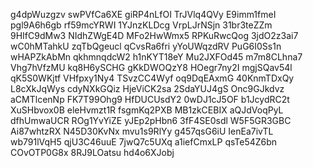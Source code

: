 g4dpWuzgzv
swPVfCa6XE
giRP4nLfOI
TrJVlq4QVy
E9imm1fmeI
pgl9A6h6gb
rf59mcYRWI
1YJnzKLDcg
VrpLJrNSjn
31br3teZZm
9HIfC9dMw3
NIdhZWgE4D
MFo2HwWmx5
RPKuRwcQog
3jdO2z3ai7
wC0hMTahkU
zqTbQgeucl
qCvsRa6fri
yYoUWqzdRV
PuG6I0Ss1n
wHAPZkAbMn
qkhmnqdcW2
h1nKYT18eY
Mu2JXFOd45
m7m8CLhna7
Vhg7hVfzMU
kq8H6ySCHG
gKkDWOQzY8
HOegr7ny2I
mgjSQav54l
qK5S0WKjtf
VHfpxy1Ny4
TSvzCC4Wyf
oq9DqEAxmG
40KnmTDxQy
L8cXkJqWys
cdyNXkGQiz
HjeViCK2sa
2SdaYUJ4gS
Onc9GJkdvz
aCMTlcenNp
FK7T99Ohg9
HfDUCUsdY2
0wDJ1cJ5OF
b1JcydRC2t
XuSHbvox0B
eleHvmzt1R
fsgmKq2PXB
MB1zkCEBIX
aQJdVoqPyL
dfhUmwaUCR
ROg1YvYiZE
yJEp2pHbn6
3fF4SE0sdl
W5F5GR3GBC
Ai87whtzRX
N45D30KvNx
mvu1s9RlYy
g457qsG6iU
IenEa7ivTL
wb791lVqH5
qjU3C46uuE
7jwQ7c5UXq
a1iefCmxLP
qsTe54Z6bn
COvOTP0G8x
8RJ9LOatsu
hd4o6XJobj
